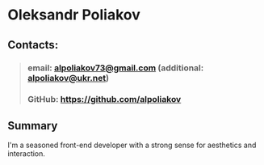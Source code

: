 # **Oleksandr Poliakov**

## **Contacts:**

> ### email: alpoliakov73@gmail.com (additional: alpoliakov@ukr.net)
> ### GitHub: https://github.com/alpoliakov

## **Summary**

I'm a seasoned front-end developer with a strong sense for aesthetics and interaction.

